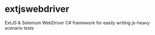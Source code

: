# extjswebdriver
ExtJS &amp; Selenium WebDriver C# framework for easily writing js-heavy scenario tests
